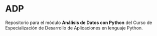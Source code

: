 # ADP
Repositorio para el módulo **Análisis de Datos con Python** del Curso de Especialización de Desarrollo de Aplicaciones en lenguaje Python.
